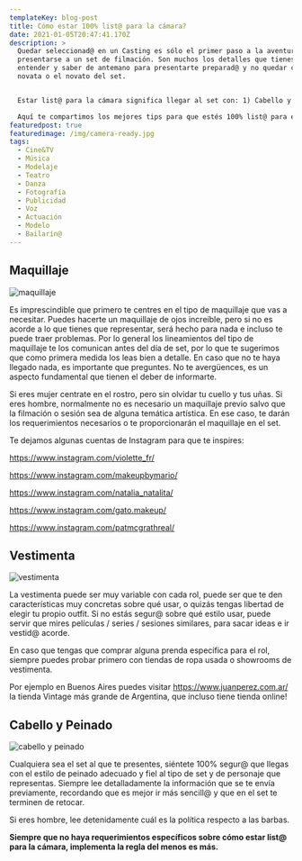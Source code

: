 ```yaml
---
templateKey: blog-post
title: Cómo estar 100% list@ para la cámara?
date: 2021-01-05T20:47:41.170Z
description: >
  Quedar seleccionad@ en un Casting es sólo el primer paso a la aventura que es
  presentarse a un set de filmación. Son muchos los detalles que tienes que
  entender y saber de antemano para presentarte preparad@ y no quedar como la
  novata o el novato del set.


  Estar list@ para la cámara significa llegar al set con: 1) Cabello y peinado listo, 2) Maquillaje listo, 3) Vestimenta lista. Es pocas palabras, list@ para actuar! 

  Aquí te compartimos los mejores tips para que estés 100% list@ para ese día:
featuredpost: true
featuredimage: /img/camera-ready.jpg
tags:
  - Cine&TV
  - Música
  - Modelaje
  - Teatro
  - Danza
  - Fotografía
  - Publicidad
  - Voz
  - Actuación
  - Modelo
  - Bailarín@
---
```

## Maquillaje

![maquillaje](/img/maquillaje.jpg)

<!--StartFragment-->

Es imprescindible que primero te centres en el tipo de maquillaje que vas a necesitar. Puedes hacerte un maquillaje de ojos increíble, pero si no es acorde a lo que tienes que representar, será hecho para nada e incluso te puede traer problemas. Por lo general los lineamientos del tipo de maquillaje te los comunican antes del día de set, por lo que te sugerimos que como primera medida los leas bien a detalle. En caso que no te haya llegado nada, es importante que preguntes. No te avergüences, es un aspecto fundamental que tienen el deber de informarte.

Si eres mujer centrate en el rostro, pero sin olvidar tu cuello y tus uñas. Si eres hombre, normalmente no es necesario un maquillaje previo salvo que la filmación o sesión sea de alguna temática artística. En ese caso, te darán los requerimientos necesarios o te proporcionarán el maquillaje en el set.

Te dejamos algunas cuentas de Instagram para que te inspires:

<https://www.instagram.com/violette_fr/>

<https://www.instagram.com/makeupbymario/>

<https://www.instagram.com/natalia_natalita/>

<https://www.instagram.com/gato.makeup/>

<https://www.instagram.com/patmcgrathreal/>

## Vestimenta

![vestimenta](/img/vestimenta.jpg)

<!--StartFragment-->

La vestimenta puede ser muy variable con cada rol, puede ser que te den características muy concretas sobre qué usar, o quizás tengas libertad de elegir tu propio outfit. Si no estás segur@ sobre qué estilo usar, puede servir que mires películas / series / sesiones similares, para sacar ideas e ir vestid@ acorde.

En caso que tengas que comprar alguna prenda específica para el rol, siempre puedes probar primero con tiendas de ropa usada o showrooms de vestimenta.

Por ejemplo en Buenos Aires puedes visitar <https://www.juanperez.com.ar/> la tienda Vintage más grande de Argentina, que incluso tiene tienda online!

## Cabello y Peinado

![cabello y peinado](/img/peinado.jpg)

<!--StartFragment-->

Cualquiera sea el set al que te presentes, siéntete 100% segur@ que llegas con el estilo de peinado adecuado y fiel al tipo de set y de personaje que representas. Siempre lee detalladamente la información que se te envía previamente, recordando que es mejor ir más sencill@ y que en el set te terminen de retocar.

Si eres hombre, lee detenidamente cuál es la política respecto a las barbas.

**Siempre que no haya requerimientos específicos sobre cómo estar list@ para la cámara, implementa la regla del menos es más.**

<!--EndFragment-->

<!--EndFragment-->